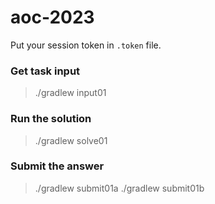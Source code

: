 # aoc-2023

Put your session token in `.token` file.

### Get task input

> ./gradlew input01

### Run the solution

> ./gradlew solve01

### Submit the answer

> ./gradlew submit01a
> ./gradlew submit01b
